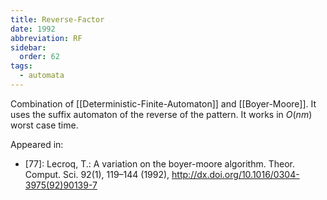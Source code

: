 ```yaml
---
title: Reverse-Factor
date: 1992
abbreviation: RF
sidebar:
  order: 62
tags:
  - automata
---
```


Combination of [[Deterministic-Finite-Automaton]] and [[Boyer-Moore]]. It uses the suffix automaton of the reverse of the pattern. It works in $O(nm)$ worst case time.

Appeared in:

- [77]: Lecroq, T.: A variation on the boyer-moore algorithm. Theor. Comput. Sci. 92(1), 119–144 (1992), http://dx.doi.org/10.1016/0304-3975(92)90139-7
